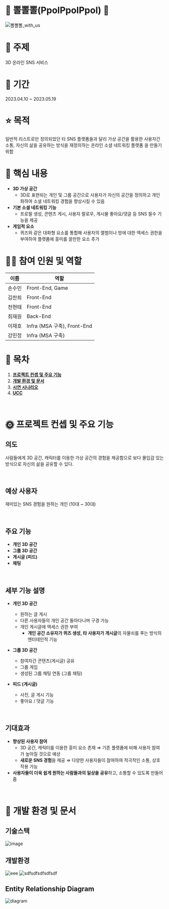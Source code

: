 # 💙 뽈뽈뽈(PpolPpolPpol) 💙

![뽈뽈뽈_with_us](/uploads/fe829137e57f690434ad3a68a4deb912/뽈뽈뽈_with_us.png)

# 💭 주제
3D 온라인 SNS 서비스

# 📅 기간
2023.04.10 ~ 2023.05.19

# ⭐ 목적 
일반적 리스트로만 정의되었던 타 SNS 플랫폼들과 달리 가상 공간을 활용한 사용자간 소통, 자신의 삶을 공유하는 방식을 재정의하는 온라인 소셜 네트워킹 플랫폼 을 만들기 위함

# 🌟 핵심 내용
- **3D 가상 공간**
    - 3D로 표현되는 개인 및 그룹 공간으로 사용자가 자신의 공간을 정의하고 개인화하여 소셜 네트워킹 경험을 향상시킬 수 있음
- **기본 소셜 네트워킹 기능**
    - 프로필 생성, 콘텐츠 게시, 사용자 팔로우, 게시물 좋아요/댓글 등 SNS 필수 기능을 제공
- **게임적 요소**
    - 퀴즈와 같은 대화형 요소를 통합해 사용자의 앨범이나 방에 대한 액세스 권한을 부여하여 플랫폼에 흥미를 끌만한 요소 추가

# 🙋‍♂ 참여 인원 및 역할
| 이름   | 역할          |
| ------ | ------------- |
| 손수민 | Front-End, Game      |
| 김찬희 | Front-End     |
| 천현태 | Front-End          |
| 최재원 | Back-End     |
| 이재호 | Infra (MSA 구축), Front-End     |
| 강민정 | Infra (MSA 구축) |

# 📃 목차
1. [**프로젝트 컨셉 및 주요 기능**](#1)
1. [**개발 환경 및 문서**](#2)
1. [**시연 시나리오**](#3)
1. [**UCC**](#4)

<br />

<div id="1"></div>


# 🌞 프로젝트 컨셉 및 주요 기능
## 의도
사람들에게 3D 공간, 캐릭터를 이용한 가상 공간의 경험을 제공함으로 보다 몰입감 있는 방식으로 자신의 삶을 공유할 수 있다.

<br />

## 예상 사용자
재미있는 SNS 경험을 원하는 개인 (10대 ~ 30대)

<br />

## 주요 기능
- **개인 3D 공간**
- **그룹 3D 공간**
- **게시글 (피드)**
- **채팅**

<br />

## 세부 기능 설명
- **개인 3D 공간**
    - 원하는 글 게시
    - 다른 사용자들의 개인 공간 돌아다니며 구경 가능
    - 개인 게시글에 액세스 권한 부여
        - **개인 공간 소유자가 퀴즈 생성, 타 사용자가 게시글**의 자물쇠를 푸는 방식의 엔터테인적 기능

- **그룹 3D 공간**
    - 참여자간 콘텐츠(게시글) 공유
    - 그룹 게임
    - 생성된 그룹 채팅 연동 (그룹 채팅)

- **피드 (게시글)**
    - 사진, 글 게시 기능
    - 좋아요 / 댓글 기능

<br />

## 기대효과
- **향상된 사용자 참여**
    - 3D 공간, 캐릭터를 이용한 흥미 요소 존재 ⇒ 기존 플랫폼에 비해 사용자 참여가 높아질 것으로 예상
    - **새로운 SNS 경험**을 제공 ⇒ 다양한 사용자들이 참여하여 적극적인 소통, 상호작용 가능
- **사용자들이 더욱 쉽게 원하는 사람들과의 일상을 공유**하고, 소통할 수 있도록 만들어줌

<br />
<div id="2"></div>

# 📜 개발 환경 및 문서

## 기술스택

![image](/uploads/3c5ad5a0ef6a498f645dc33fef3cc567/image.png)


## 개발환경

![eee](/uploads/327fdde1da232b78b0ea8d7de85f13e4/eee.PNG)
![sdfsdfsdfsdfsdf](/uploads/689b0ba385fcee0d4ee8e1d66487976f/sdfsdfsdfsdfsdf.PNG)



## Entity Relationship Diagram

![diagram](/uploads/2a0e4c153f2820aef2c1dc2c785a68c1/diagram.png)


